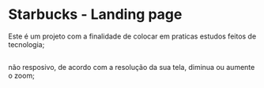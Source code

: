 # Starbucks - Landing page
Este é um projeto com a finalidade de colocar em praticas estudos feitos de tecnologia;
##
não resposivo, de acordo com a resolução da sua tela, diminua ou aumente o zoom;

